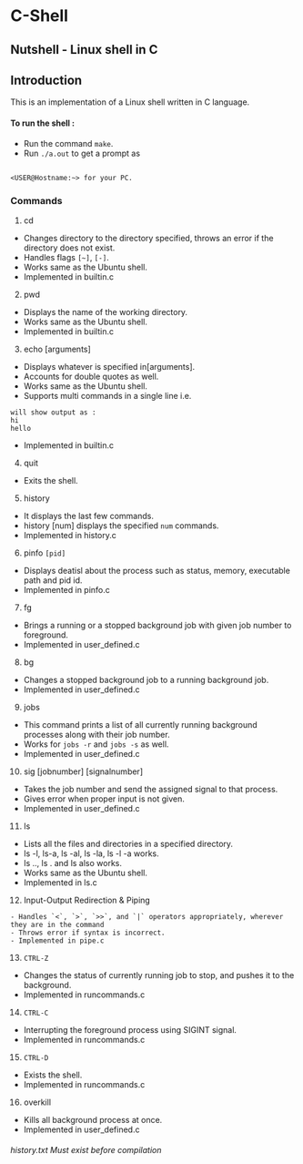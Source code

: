 # C-Shell

## Nutshell - Linux shell in C

## Introduction

This is an implementation of a Linux shell written in C language.


#### To run the shell :
- Run the command `make`.
- Run `./a.out` to get a prompt as 

```

<USER@Hostname:~> for your PC.
```


### Commands

1. cd
- Changes directory to the directory specified, throws an error if the directory does not exist.
- Handles flags `[~]`, `[-]`.
- Works same as the Ubuntu shell.
- Implemented in builtin.c


2. pwd
- Displays the name of the working directory.
- Works same as the Ubuntu shell.
- Implemented in builtin.c

3. echo [arguments]
    
- Displays whatever is specified in[arguments]. 
- Accounts for double quotes as well.
- Works same as the Ubuntu shell.
- Supports multi commands in a single line i.e.
 ```echo hi; echo hello
will show output as :
hi
hello
```
- Implemented in builtin.c

4. quit
- Exits the shell.

5. history
-  It displays the last few commands.
- history [num] displays the specified `num` commands.
- Implemented in history.c

6. pinfo `[pid]`
- Displays deatisl about the process such as status, memory, executable path and pid id.
- Implemented in pinfo.c

7. fg <jobNumber>
    
- Brings a running or a stopped background job with given job number to foreground.
- Implemented in user_defined.c

8.   bg <jobNumber>
- Changes a stopped background job to a running background job.
- Implemented in user_defined.c
9. jobs
- This command prints a list of all currently running background processes along with their job number.
- Works for `jobs -r` and `jobs -s` as well.
- Implemented in user_defined.c

10. sig [jobnumber] [signalnumber]
- Takes the job number and send the assigned signal to that process.
- Gives error when proper input is not given.
- Implemented in user_defined.c

11. ls
- Lists all the files and directories in a specified directory.
- ls -l, ls-a, ls -al, ls -la, ls -l -a works.
- ls .., ls . and ls also works.
- Works same as the Ubuntu shell.
- Implemented in ls.c

12.  Input-Output Redirection & Piping

    - Handles `<`, `>`, `>>`, and `|` operators appropriately, wherever they are in the command
    - Throws error if syntax is incorrect.
    - Implemented in pipe.c

13. `​CTRL-Z`

- Changes the status of currently running job to stop, and pushes it to the background.
- Implemented in runcommands.c

14. `CTRL-C`
- Interrupting the foreground process using SIGINT signal.
- Implemented in runcommands.c

15. `CTRL-D`
- Exists the shell.
- Implemented in runcommands.c

16. overkill
- Kills all background process at once.
- Implemented in user_defined.c

###### history.txt Must exist before compilation


